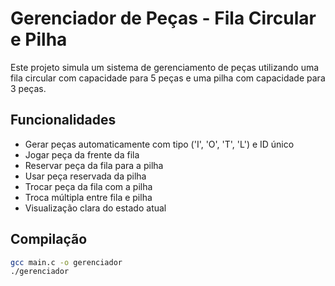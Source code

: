 # Gerenciador de Peças - Fila Circular e Pilha

Este projeto simula um sistema de gerenciamento de peças utilizando uma fila circular com capacidade para 5 peças e uma pilha com capacidade para 3 peças.

## Funcionalidades

- Gerar peças automaticamente com tipo ('I', 'O', 'T', 'L') e ID único
- Jogar peça da frente da fila
- Reservar peça da fila para a pilha
- Usar peça reservada da pilha
- Trocar peça da fila com a pilha
- Troca múltipla entre fila e pilha
- Visualização clara do estado atual

## Compilação

```bash
gcc main.c -o gerenciador
./gerenciador

